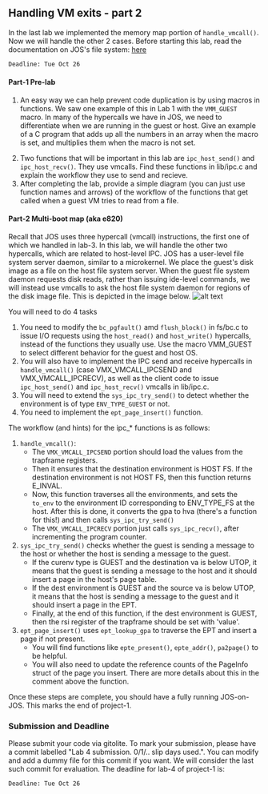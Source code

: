 ## Handling VM exits - part 2
In the last lab we implemented the memory map portion of `handle_vmcall()`. Now we will handle the other 2 cases. Before starting this lab, read the documentation on JOS's file system: [here](https://github.com/vijay03/cs360v-f21/blob/master/file_system.md)

```diff
Deadline: Tue Oct 26
```

#### Part-1 Pre-lab 
1. An easy way we can help prevent code duplication is by using macros in functions. We saw one example of this in Lab 1 with the `VMM_GUEST` macro. In many of the hypercalls we have in JOS, we need to differentiate when we are running in the guest or host. Give an example of a C program that adds up all the numbers in an array when the macro is set, and multiplies them when the macro is not set. 
<!-- 2. Read through the explanation of the file system [here](https://github.com/vijay03/cs360v-f20/blob/master/file_system.md). As you may read, in order to create access for the guests into the file_system, we must abstract RPC calls on top of the JOS's IPC mechanism. (Something that goes over an RPC call. Maybe runs a little python script to demonstrate the concept and bring that back to how the file system runs with host read and write. WIP)  --> 
2. Two functions that will be important in this lab are `ipc_host_send()` and `ipc_host_recv()`. They use vmcalls. Find these functions in lib/ipc.c and explain the workflow they use to send and recieve. 
3. After completing the lab, provide a simple diagram (you can just use function names and arrows) of the workflow of the functions that get called when a guest VM tries to read from a file. 


#### Part-2 Multi-boot map (aka e820)

Recall that JOS uses three hypercall (vmcall) instructions, the first one of which we handled in lab-3. In this lab, we will handle the other two hypercalls, which are related to host-level IPC. JOS has a user-level file system server daemon, similar to a microkernel. We place the guest's disk image as a file on the host file system server. When the guest file system daemon requests disk reads, rather than issuing ide-level commands, we will instead use vmcalls to ask the host file system daemon for regions of the disk image file. This is depicted in the image below.
![alt text](http://www.cs.utexas.edu/~vijay/cs378-f17/projects/disk-architecture.jpg)

You will need to do 4 tasks 

1. You need to modify the `bc_pgfault()` amd `flush_block()` in fs/bc.c to issue I/O requests using the `host_read()` and `host_write()` hypercalls, instead of the functions they usually use. Use the macro VMM_GUEST to select different behavior for the guest and host OS. 
2. You will also have to implement the IPC send and receive hypercalls in `handle_vmcall()` (case VMX_VMCALL_IPCSEND and VMX_VMCALL_IPCRECV), as well as the client code to issue `ipc_host_send()` and `ipc_host_recv()` vmcalls in lib/ipc.c.
3. You will need to extend the `sys_ipc_try_send()` to detect whether the environment is of type `ENV_TYPE_GUEST` or not. 
4. You need to implement the `ept_page_insert()` function.


The workflow (and hints) for the ipc_* functions is as follows:

1. `handle_vmcall()`: 
	- The `VMX_VMCALL_IPCSEND` portion should load the values from the trapframe registers. 
	- Then it ensures that the destination environment is HOST FS. If the destination environment is not HOST FS, then this function returns E_INVAL. 
	- Now, this function traverses all the environments, and sets the `to_env` to the environment ID corresponding to ENV_TYPE_FS at the host. After this is done, it converts the gpa to hva (there's a function for this!) and then calls `sys_ipc_try_send()`
	- The `VMX_VMCALL_IPCRECV` portion just calls `sys_ipc_recv()`, after incrementing the program counter.
2. `sys_ipc_try_send()` checks whether the guest is sending a message to the host or whether the host is sending a message to the guest. 
	- If the curenv type is GUEST and the destination va is below UTOP, it means that the guest is sending a message to the host and it should insert a page in the host's page table. 
	- If the dest environment is GUEST and the source va is below UTOP, it means that the host is sending a message to the guest and it should insert a page in the EPT. 
	- Finally, at the end of this function, if the dest environment is GUEST, then the rsi register of the trapframe should be set with 'value'.
3. `ept_page_insert()` uses `ept_lookup_gpa` to traverse the EPT and insert a page if not present.
	- You will find functions like `epte_present()`, `epte_addr()`, `pa2page()` to be helpful.
	- You will also need to update the reference counts of the PageInfo struct of the page you insert. There are more details about this in the comment above the function. 

Once these steps are complete, you should have a fully running JOS-on-JOS.
This marks the end of project-1.


### Submission and Deadline

Please submit your code via gitolite. To mark your submission, please have a commit labelled "Lab 4 submission. 0/1/.. slip days used.". You can modify and add a dummy file for this commit if you want. We will consider the last such commit for evaluation. The deadline for lab-4 of project-1 is:

```diff
Deadline: Tue Oct 26
```
